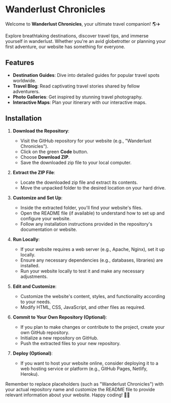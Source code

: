 # Wanderlust Chronicles

Welcome to **Wanderlust Chronicles**, your ultimate travel companion! 🌎✈️

Explore breathtaking destinations, discover travel tips, and immerse yourself in wanderlust. Whether you're an avid globetrotter or planning your first adventure, our website has something for everyone.

## Features

- **Destination Guides**: Dive into detailed guides for popular travel spots worldwide.
- **Travel Blog**: Read captivating travel stories shared by fellow adventurers.
- **Photo Galleries**: Get inspired by stunning travel photography.
- **Interactive Maps**: Plan your itinerary with our interactive maps.

## Installation

1. **Download the Repository**:
   - Visit the GitHub repository for your website (e.g., "Wanderlust Chronicles").
   - Click on the green **Code** button.
   - Choose **Download ZIP**.
   - Save the downloaded zip file to your local computer.

2. **Extract the ZIP File**:
   - Locate the downloaded zip file and extract its contents.
   - Move the unpacked folder to the desired location on your hard drive.

3. **Customize and Set Up**:
   - Inside the extracted folder, you'll find your website's files.
   - Open the README file (if available) to understand how to set up and configure your website.
   - Follow any installation instructions provided in the repository's documentation or website.

4. **Run Locally**:
   - If your website requires a web server (e.g., Apache, Nginx), set it up locally.
   - Ensure any necessary dependencies (e.g., databases, libraries) are installed.
   - Run your website locally to test it and make any necessary adjustments.

5. **Edit and Customize**:
   - Customize the website's content, styles, and functionality according to your needs.
   - Modify HTML, CSS, JavaScript, and other files as required.

6. **Commit to Your Own Repository (Optional)**:
   - If you plan to make changes or contribute to the project, create your own GitHub repository.
   - Initialize a new repository on GitHub.
   - Push the extracted files to your new repository.

7. **Deploy (Optional)**:
   - If you want to host your website online, consider deploying it to a web hosting service or platform (e.g., GitHub Pages, Netlify, Heroku).

Remember to replace placeholders (such as "Wanderlust Chronicles") with your actual repository name and customize the README file to provide relevant information about your website. Happy coding! 🚀🌐
